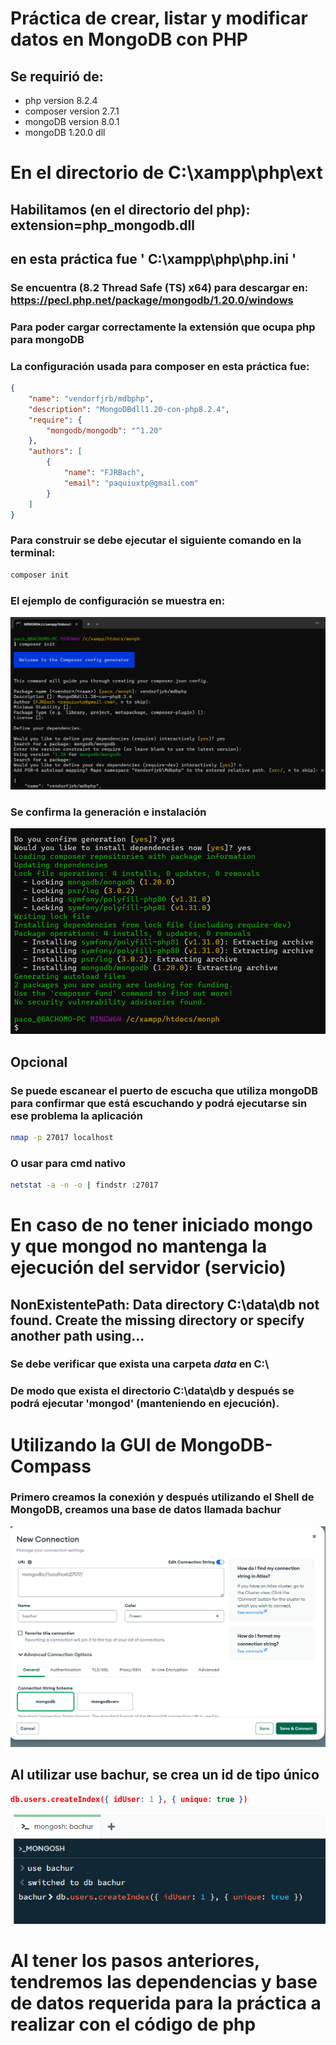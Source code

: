 # Práctica de crear, listar y modificar datos en MongoDB con PHP #
## Se requirió de: 
- php version 8.2.4 
- composer version 2.7.1
- mongoDB version 8.0.1
- mongoDB 1.20.0 dll
#
# En el directorio de C:\xampp\php\ext #
## Habilitamos (en el directorio del php): extension=php_mongodb.dll ##
## en esta práctica fue ' C:\xampp\php\php.ini ' ##
### Se encuentra (8.2 Thread Safe (TS) x64) para descargar en: https://pecl.php.net/package/mongodb/1.20.0/windows ###
### Para poder cargar correctamente la extensión que ocupa php para mongoDB ###

### La configuración usada para composer en esta práctica fue:
```json
{
    "name": "vendorfjrb/mdbphp",
    "description": "MongoDBdll1.20-con-php8.2.4",
    "require": {
        "mongodb/mongodb": "^1.20"
    },
    "authors": [
        {
            "name": "FJRBach",
            "email": "paquiuxtp@gmail.com"
        }
    ]
}
```
### Para construir se debe ejecutar el siguiente comando en la terminal: ###
```bash 
composer init 
```
### El ejemplo de configuración se muestra en:
![alt-text](img/cominit.png)
### Se confirma la generación e instalación ### 
![alt-text](img/confirm.png)
## Opcional ##
### Se puede escanear el puerto de escucha que utiliza mongoDB para confirmar que está escuchando y podrá ejecutarse sin ese problema la aplicación ###
```bash 
nmap -p 27017 localhost
```
### O usar para cmd nativo ###
```bash 
netstat -a -n -o | findstr :27017
```
# En caso de no tener iniciado mongo y que mongod no mantenga la ejecución del servidor (servicio) #
## NonExistentePath: Data directory C:\data\db not found. Create the missing directory or specify another path using... ##
### Se debe verificar que exista una carpeta *data* en C:\ ### 
### De modo que exista el directorio C:\data\db y después se podrá ejecutar 'mongod' (manteniendo en ejecución). ###
#
# Utilizando la GUI de MongoDB-Compass # 
### Primero creamos la conexión y después utilizando el Shell de MongoDB, creamos una base de datos llamada bachur ###
![alt-text](img/bchr.png)
## Al utilizar use bachur, se crea un id de tipo único ##
```json
db.users.createIndex({ idUser: 1 }, { unique: true })
```
![alt-text](img/bd.png)
# Al tener los pasos anteriores, tendremos las dependencias y base de datos requerida para la práctica a realizar con el código de php #
